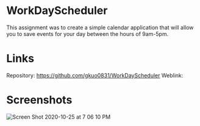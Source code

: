 # WorkDayScheduler

This assignment was to create a simple calendar application that will allow you to save events for your day between the hours of 9am-5pm.

# Links

Repository: https://github.com/gkuo0831/WorkDayScheduler
Weblink:

# Screenshots

![Screen Shot 2020-10-25 at 7 06 10 PM](https://user-images.githubusercontent.com/68671968/97124314-36602000-16f5-11eb-9550-dd9f0ff9193c.png)

